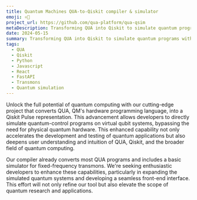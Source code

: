 ```yaml
---
title: Quantum Machines QUA-to-Qiskit compiler & simulator
emoji: ⚛️🐍
project_url: https://github.com/qua-platform/qua-qsim
metaDescription: Transforming QUA into Qiskit to simulate quantum programs without hardware constraints.
date: 2024-05-15
summary: Transforming QUA into Qiskit to simulate quantum programs without hardware constraints.
tags:
  - QUA
  - Qiskit
  - Python
  - Javascript
  - React
  - FastAPI
  - Transmons
  - Quantum simulation
---
```


Unlock the full potential of quantum computing with our cutting-edge project that converts QUA, QM's hardware programming language, into a Qiskit Pulse representation. This advancement allows developers to directly simulate quantum-control programs on virtual qubit systems, bypassing the need for physical quantum hardware. This enhanced capability not only accelerates the development and testing of quantum applications but also deepens user understanding and intuition of QUA, Qiskit, and the broader field of quantum computing.

Our compiler already converts most QUA programs and includes a basic simulator for fixed-frequency transmons. We're seeking enthusiastic developers to enhance these capabilities, particularly in expanding the simulated quantum systems and developing a seamless front-end interface. This effort will not only refine our tool but also elevate the scope of quantum research and applications.
